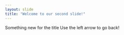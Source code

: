 ```yaml
---
layout: slide
title: "Welcome to our second slide!"
---
```

Something new for the title
Use the left arrow to go back!
